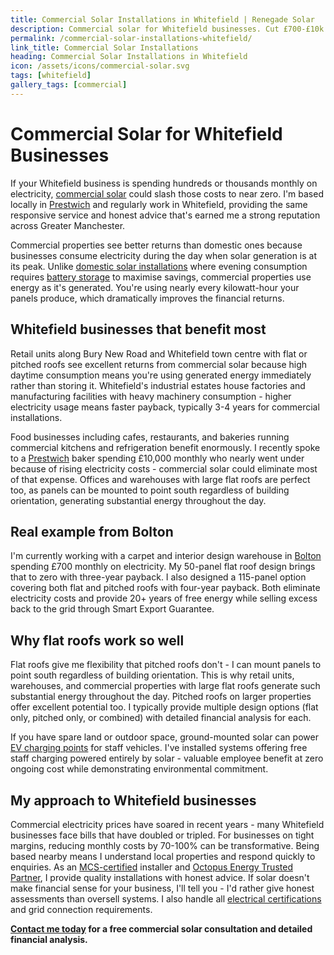 ```yaml
---
title: Commercial Solar Installations in Whitefield | Renegade Solar
description: Commercial solar for Whitefield businesses. Cut £700-£10k monthly bills to zero with 3-4 year payback. Factories, retail, hospitality - local service.
permalink: /commercial-solar-installations-whitefield/
link_title: Commercial Solar Installations
heading: Commercial Solar Installations in Whitefield
icon: /assets/icons/commercial-solar.svg
tags: [whitefield]
gallery_tags: [commercial]
---
```


# Commercial Solar for Whitefield Businesses

If your Whitefield business is spending hundreds or thousands monthly on electricity, [commercial solar](/services/commercial-solar-installations/) could slash those costs to near zero. I'm based locally in [Prestwich](/commercial-solar-installations-prestwich/) and regularly work in Whitefield, providing the same responsive service and honest advice that's earned me a strong reputation across Greater Manchester.

Commercial properties see better returns than domestic ones because businesses consume electricity during the day when solar generation is at its peak. Unlike [domestic solar installations](/services/solar-and-battery-installations/) where evening consumption requires [battery storage](/services/home-battery-installations/) to maximise savings, commercial properties use energy as it's generated. You're using nearly every kilowatt-hour your panels produce, which dramatically improves the financial returns.

## Whitefield businesses that benefit most

Retail units along Bury New Road and Whitefield town centre with flat or pitched roofs see excellent returns from commercial solar because high daytime consumption means you're using generated energy immediately rather than storing it. Whitefield's industrial estates house factories and manufacturing facilities with heavy machinery consumption - higher electricity usage means faster payback, typically 3-4 years for commercial installations.

Food businesses including cafes, restaurants, and bakeries running commercial kitchens and refrigeration benefit enormously. I recently spoke to a [Prestwich](/commercial-solar-installations-prestwich/) baker spending £10,000 monthly who nearly went under because of rising electricity costs - commercial solar could eliminate most of that expense. Offices and warehouses with large flat roofs are perfect too, as panels can be mounted to point south regardless of building orientation, generating substantial energy throughout the day.

## Real example from Bolton

I'm currently working with a carpet and interior design warehouse in [Bolton](/services/commercial-solar-installations/bolton/) spending £700 monthly on electricity. My 50-panel flat roof design brings that to zero with three-year payback. I also designed a 115-panel option covering both flat and pitched roofs with four-year payback. Both eliminate electricity costs and provide 20+ years of free energy while selling excess back to the grid through Smart Export Guarantee.

## Why flat roofs work so well

Flat roofs give me flexibility that pitched roofs don't - I can mount panels to point south regardless of building orientation. This is why retail units, warehouses, and commercial properties with large flat roofs generate such substantial energy throughout the day. Pitched roofs on larger properties offer excellent potential too. I typically provide multiple design options (flat only, pitched only, or combined) with detailed financial analysis for each.

If you have spare land or outdoor space, ground-mounted solar can power [EV charging points](/services/electric-vehicle-charger-installations/) for staff vehicles. I've installed systems offering free staff charging powered entirely by solar - valuable employee benefit at zero ongoing cost while demonstrating environmental commitment.

## My approach to Whitefield businesses

Commercial electricity prices have soared in recent years - many Whitefield businesses face bills that have doubled or tripled. For businesses on tight margins, reducing monthly costs by 70-100% can be transformative. Being based nearby means I understand local properties and respond quickly to enquiries. As an [MCS-certified](/accreditations/mcs-certified/) installer and [Octopus Energy Trusted Partner](/accreditations/octopus-trusted-partner/), I provide quality installations with honest advice. If solar doesn't make financial sense for your business, I'll tell you - I'd rather give honest assessments than oversell systems. I also handle all [electrical certifications](/services/electrical-testing/) and grid connection requirements.

**[Contact me today](/contact/) for a free commercial solar consultation and detailed financial analysis.**

